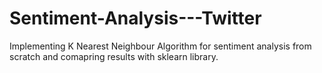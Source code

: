 # Sentiment-Analysis---Twitter

Implementing K Nearest Neighbour Algorithm for sentiment analysis from scratch and comapring results with sklearn library.
